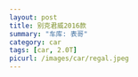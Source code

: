```yaml
---
layout: post
title: 别克君威2016款
summary: "车库: 表哥"
category: car
tags: [car, 2.0T]
picurl: /images/car/regal.jpeg
---
```




